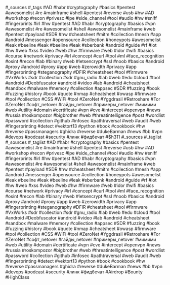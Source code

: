 #_sources
#_tags
#AD
#habr
#cryptography
#basics
#pentest
#awesomelist
#re
#mainframe
#shell
#pentest
#reverse
#usb
#hw
#AD
#workshop
#recon
#privesc
#lpe
#side_channel
#tool
#audio
#hw
#sniff
#fingerprints
#irl
#hw
#pentest
#AD
#habr
#cryptography
#basics
#vpn
#awesomelist
#re
#awesomelist
#shell
#awesomelist
#mainframe
#web
#pentest
#payload
#SDR
#hw
#cheatsheet
#mitm
#collection
#mesh
#app
#android
#messenger
#opensource
#collection
#honeypots
#awesomelist
#leak
#beeline
#leak
#beeline
#leak
#sberbank
#android
#guide
#rf
#iot
#hw
#web
#xss
#video
#web
#hw
#firmware
#web
#idor
#wifi
#basics
#course
#network
#privacy
#irl
#concept
#curl
#tool
#ml
#face_recognition
#osint
#recon
#lab
#binary
#web
#letsencrypt
#ssl
#noob
#basics
#android
#proxy
#android
#proxy
#app
#web
#zerowidth
#privacy
#app
#fingerprinting
#steganography
#DFIR
#cheatsheet
#tool
#firmware
#VxWorks
#sdr
#collection
#sdr
#gnu_radio
#lab
#web
#edu
#cloud
#tool
#android
#Deobfuscator
#android
#video
#lab
#android
#cheatsheet
#sandbox
#malware
#memory
#collection
#appsec
#SDR
#fuzzing
#book
#fuzzing
#history
#book
#quote
#nmap
#cheatsheet
#owasp
#firmware
#tool
#collection
#CSS
#WiFi
#tool
#ZeroNet
#Yggdrasil
#Retroshare
#Tor
#ZeroNet
#софт_netover
#гайды_netover
#примеры_netover
#мимими
#web
#utility
#domain
#certificate
#vpn
#cve
#intercept
#openvpn
#news
#russia
#roskompozor
#bigbrother
#web
#threatintelligence
#post
#wordlist
#password
#collection
#github
#infosec
#pathtraversal
#web
#audit
#web
#fingerprinting
#detect
#vektort13
#python
#book
#cookbook
#hw
#reverse
#passmanagers
#ghidra
#reverse
#dukeBarman
#news
#bb
#vpn
#devops
#podcast
#security
#линк
#фидбечат
#$h311
#_sources
#_taglist
#_sources
#_taglist
#AD
#habr
#cryptography
#basics
#pentest
#awesomelist
#re
#mainframe
#shell
#pentest
#reverse
#usb
#hw
#AD
#workshop
#recon
#privesc
#lpe
#side_channel
#tool
#audio
#hw
#sniff
#fingerprints
#irl
#hw
#pentest
#AD
#habr
#cryptography
#basics
#vpn
#awesomelist
#re
#awesomelist
#shell
#awesomelist
#mainframe
#web
#pentest
#payload
#SDR
#hw
#cheatsheet
#mitm
#collection
#mesh
#app
#android
#messenger
#opensource
#collection
#honeypots
#awesomelist
#leak
#beeline
#leak
#beeline
#leak
#sberbank
#android
#guide
#rf
#iot
#hw
#web
#xss
#video
#web
#hw
#firmware
#web
#idor
#wifi
#basics
#course
#network
#privacy
#irl
#concept
#curl
#tool
#ml
#face_recognition
#osint
#recon
#lab
#binary
#web
#letsencrypt
#ssl
#noob
#basics
#android
#proxy
#android
#proxy
#app
#web
#zerowidth
#privacy
#app
#fingerprinting
#steganography
#DFIR
#cheatsheet
#tool
#firmware
#VxWorks
#sdr
#collection
#sdr
#gnu_radio
#lab
#web
#edu
#cloud
#tool
#android
#Deobfuscator
#android
#video
#lab
#android
#cheatsheet
#sandbox
#malware
#memory
#collection
#appsec
#SDR
#fuzzing
#book
#fuzzing
#history
#book
#quote
#nmap
#cheatsheet
#owasp
#firmware
#tool
#collection
#CSS
#WiFi
#tool
#ZeroNet
#Yggdrasil
#Retroshare
#Tor
#ZeroNet
#софт_netover
#гайды_netover
#примеры_netover
#мимими
#web
#utility
#domain
#certificate
#vpn
#cve
#intercept
#openvpn
#news
#russia
#roskompozor
#bigbrother
#web
#threatintelligence
#post
#wordlist
#password
#collection
#github
#infosec
#pathtraversal
#web
#audit
#web
#fingerprinting
#detect
#vektort13
#python
#book
#cookbook
#hw
#reverse
#passmanagers
#ghidra
#reverse
#dukeBarman
#news
#bb
#vpn
#devops
#podcast
#security
#линк
#фидбечат
#Airdrop
#Bounty
#HighClass
